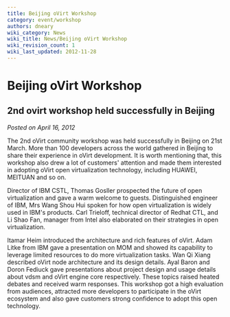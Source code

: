 ```yaml
---
title: Beijing oVirt Workshop
category: event/workshop
authors: dneary
wiki_category: News
wiki_title: News/Beijing oVirt Workshop
wiki_revision_count: 1
wiki_last_updated: 2012-11-28
---
```


# Beijing oVirt Workshop

## 2nd ovirt workshop held successfully in Beijing

*Posted on April 16, 2012*

The 2nd oVirt community workshop was held successfully in Beijing on 21st March. More than 100 developers across the world gathered in Beijing to share their experience in oVirt development. It is worth mentioning that, this workshop also drew a lot of customers' attention and made them interested in adopting oVirt open virtualization technology, including HUAWEI, MEITUAN and so on.

Director of IBM CSTL, Thomas Gosller prospected the future of open virtualization and gave a warm welcome to guests. Distinguished engineer of IBM, Mrs Wang Shou Hui spoken for how open virtualization is widely used in IBM's products. Carl Trieloff, technical director of Redhat CTL, and Li Shao Fan, manager from Intel also elaborated on their strategies in open virtualization.

Itamar Heim introduced the architecture and rich features of oVirt. Adam Litke from IBM gave a presentation on MOM and showed its capability to leverage limited resources to do more virtualization tasks. Wan Qi Xiang described oVirt node architecture and its design details. Ayal Baron and Doron Fediuck gave presentations about project design and usage details about vdsm and oVirt engine core respectively. These topics raised heated debates and received warm responses. This workshop got a high evaluation from audiences, attracted more developers to participate in the oVirt ecosystem and also gave customers strong confidence to adopt this open technology.

